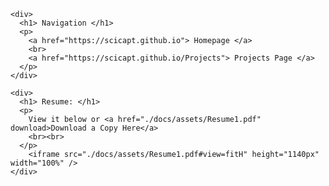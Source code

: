 <html>
  <meta http-equiv="X-UA-Compatible" content="IE=edge">
  <meta name="viewport" content="width=device-width, initial-scale=1, shrink-to-fit=no, user-scalable=0">
  <body>

    <div>
      <h1> Navigation </h1>
      <p>
        <a href="https://scicapt.github.io"> Homepage </a>
        <br>
        <a href="https://scicapt.github.io/Projects"> Projects Page </a>
      </p>
    </div>
    
    <div>
      <h1> Resume: </h1>
      <p>
        View it below or <a href="./docs/assets/Resume1.pdf" download>Download a Copy Here</a>
        <br><br>
      </p>
        <iframe src="./docs/assets/Resume1.pdf#view=fitH" height="1140px" width="100%" />
    </div>

  </body>
</html>
